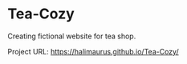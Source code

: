 # Tea-Cozy
Creating fictional website for tea shop.

Project URL: https://halimaurus.github.io/Tea-Cozy/
